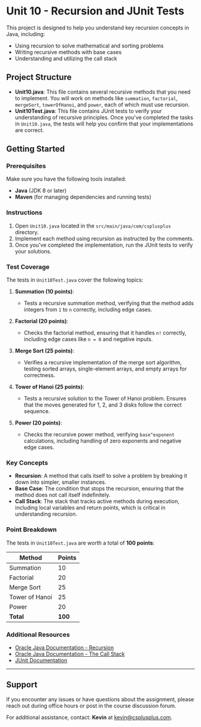 # Unit 10 - Recursion and JUnit Tests

This project is designed to help you understand key recursion concepts in Java, including:
- Using recursion to solve mathematical and sorting problems
- Writing recursive methods with base cases
- Understanding and utilizing the call stack

## Project Structure

- **Unit10.java**: This file contains several recursive methods that you need to implement. You will work on methods like `summation`, `factorial`, `mergeSort`, `towerOfHanoi`, and `power`, each of which must use recursion.
- **Unit10Test.java**: This file contains JUnit tests to verify your understanding of recursive principles. Once you've completed the tasks in `Unit10.java`, the tests will help you confirm that your implementations are correct.

## Getting Started

### Prerequisites

Make sure you have the following tools installed:
- **Java** (JDK 8 or later)
- **Maven** (for managing dependencies and running tests)

### Instructions

1. Open `Unit10.java` located in the `src/main/java/com/csplusplus` directory.
2. Implement each method using recursion as instructed by the comments.
3. Once you've completed the implementation, run the JUnit tests to verify your solutions.

### Test Coverage

The tests in `Unit10Test.java` cover the following topics:

1. **Summation (10 points)**:
   - Tests a recursive summation method, verifying that the method adds integers from `1` to `n` correctly, including edge cases.

2. **Factorial (20 points)**:
   - Checks the factorial method, ensuring that it handles `n!` correctly, including edge cases like `n = 0` and negative inputs.

3. **Merge Sort (25 points)**:
   - Verifies a recursive implementation of the merge sort algorithm, testing sorted arrays, single-element arrays, and empty arrays for correctness.

4. **Tower of Hanoi (25 points)**:
   - Tests a recursive solution to the Tower of Hanoi problem. Ensures that the moves generated for 1, 2, and 3 disks follow the correct sequence. 

5. **Power (20 points)**:
   - Checks the recursive power method, verifying `base^exponent` calculations, including handling of zero exponents and negative edge cases.

### Key Concepts

- **Recursion**: A method that calls itself to solve a problem by breaking it down into simpler, smaller instances.
- **Base Case**: The condition that stops the recursion, ensuring that the method does not call itself indefinitely.
- **Call Stack**: The stack that tracks active methods during execution, including local variables and return points, which is critical in understanding recursion.

### Point Breakdown

The tests in `Unit10Test.java` are worth a total of **100 points**:

| Method            | Points |
|-------------------|--------|
| Summation         | 10     |
| Factorial         | 20     |
| Merge Sort        | 25     |
| Tower of Hanoi    | 25     |
| Power             | 20     |
| **Total**         | **100** |

### Additional Resources

- [Oracle Java Documentation - Recursion](https://docs.oracle.com/javase/tutorial/java/nutsandbolts/recursion.html)
- [Oracle Java Documentation - The Call Stack](https://docs.oracle.com/javase/tutorial/java/javaOO/thiskey.html)
- [JUnit Documentation](https://junit.org/junit5/docs/current/user-guide/)

---

## Support

If you encounter any issues or have questions about the assignment, please reach out during office hours or post in the course discussion forum.

For additional assistance, contact: **Kevin** at [kevin@csplusplus.com](mailto:kevin@csplusplus.com).
